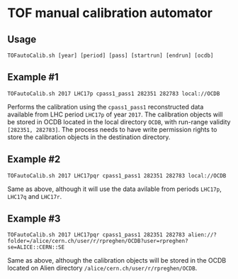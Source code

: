# TOF manual calibration automator

## Usage
`TOFautoCalib.sh [year] [period] [pass] [startrun] [endrun] [ocdb]`

## Example #1
`TOFautoCalib.sh 2017 LHC17p cpass1_pass1 282351 282783 local://OCDB`

Performs the calibration using the `cpass1_pass1` reconstructed data available from LHC period `LHC17p` of year `2017`.
The calibration objects will be stored in OCDB located in the local directory `OCDB`, with run-range validity `[282351, 282783]`.
The process needs to have write permission rights to store the calibration objects in the destination directory.

## Example #2
`TOFautoCalib.sh 2017 LHC17pqr cpass1_pass1 282351 282783 local://OCDB`

Same as above, although it will use the data avilable from periods `LHC17p`, `LHC17q` and `LHC17r`.

## Example #3
`TOFautoCalib.sh 2017 LHC17pqr cpass1_pass1 282351 282783 alien://?folder=/alice/cern.ch/user/r/rpreghen/OCDB?user=rpreghen?se=ALICE::CERN::SE`

Same as above, although the calibration objects will be stored in the OCDB located on Alien directory `/alice/cern.ch/user/r/rpreghen/OCDB`.
